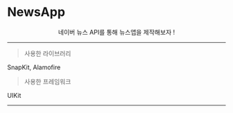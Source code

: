 # NewsApp

<div align="center">
  

네이버 뉴스 API를 통해 뉴스앱을 제작해보자 !
 
 
</div>


---

> 사용한 라이브러리
 
SnapKit, Alamofire

> 사용한 프레임워크

UIKit

---

